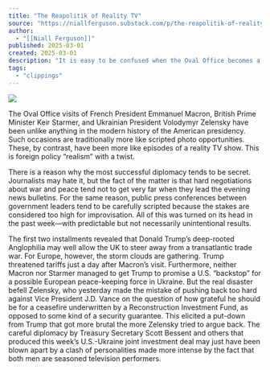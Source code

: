 ```yaml
---
title: "The Reapolitik of Reality TV"
source: "https://niallferguson.substack.com/p/the-reapolitik-of-reality-tv?utm_source=post-email-title&publication_id=3072903&post_id=158184924&utm_campaign=email-post-title&isFreemail=true&r=7br8e&triedRedirect=true&utm_medium=email"
author:
  - "[[Niall Ferguson]]"
published: 2025-03-01
created: 2025-03-01
description: "It is easy to be confused when the Oval Office becomes a studio and world leaders become contestants in a geopolitical version of “The Apprentice.”"
tags:
  - "clippings"
---
```

![](https://substackcdn.com/image/fetch/w_1456,c_limit,f_auto,q_auto:good,fl_progressive:steep/https%3A%2F%2Fsubstack-post-media.s3.amazonaws.com%2Fpublic%2Fimages%2F1caa415b-333b-43ef-a6f0-525a20731461_2726x1172.png)

The Oval Office visits of French President Emmanuel Macron, British Prime Minister Keir Starmer, and Ukrainian President Volodymyr Zelensky have been unlike anything in the modern history of the American presidency. Such occasions are traditionally more like scripted photo opportunities. These, by contrast, have been more like episodes of a reality TV show. This is foreign policy “realism” with a twist.

There is a reason why the most successful diplomacy tends to be secret. Journalists may hate it, but the fact of the matter is that hard negotiations about war and peace tend not to get very far when they lead the evening news bulletins. For the same reason, public press conferences between government leaders tend to be carefully scripted because the stakes are considered too high for improvisation. All of this was turned on its head in the past week—with predictable but not necessarily unintentional results.

The first two installments revealed that Donald Trump’s deep-rooted Anglophilia may well allow the UK to steer away from a transatlantic trade war. For Europe, however, the storm clouds are gathering. Trump threatened tariffs just a day after Macron’s visit. Furthermore, neither Macron nor Starmer managed to get Trump to promise a U.S. “backstop” for a possible European peace-keeping force in Ukraine. But the real disaster befell Zelensky, who yesterday made the mistake of pushing back too hard against Vice President J.D. Vance on the question of how grateful he should be for a ceasefire underwritten by a Reconstruction Investment Fund, as opposed to some kind of a security guarantee. This elicited a put-down from Trump that got more brutal the more Zelensky tried to argue back. The careful diplomacy by Treasury Secretary Scott Bessent and others that produced this week’s U.S.-Ukraine joint investment deal may just have been blown apart by a clash of personalities made more intense by the fact that both men are seasoned television performers.